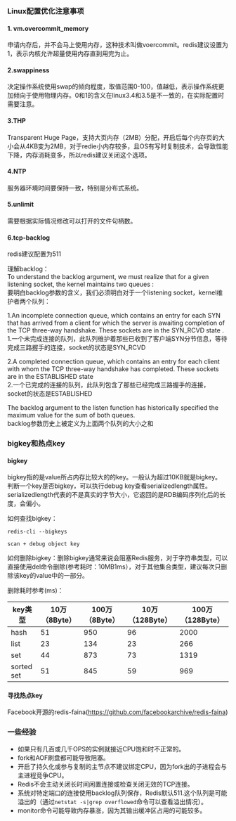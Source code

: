 ### Linux配置优化注意事项
#### 1. vm.overcommit_memory
申请内存后，并不会马上使用内存，这种技术叫做voercommit。redis建议设置为1，表示内核允许超量使用内存直到用完为止。  

#### 2.swappiness
决定操作系统使用swap的倾向程度，取值范围0-100，值越低，表示操作系统更加倾向于使用物理内存。0和1的含义在linux3.4和3.5是不一致的，在实际配置时需要注意。

#### 3.THP
Transparent Huge Page，支持大页内存（2MB）分配，开启后每个内存页的大小会从4KB变为2MB，对于redie小内存较多，且OS有写时复制技术，会导致性能下降，内存消耗变多，所以redis建议关闭这个选项。  

#### 4.NTP
服务器环境时间要保持一致，特别是分布式系统。

#### 5.unlimit
需要根据实际情况修改可以打开的文件句柄数。

#### 6.tcp-backlog
redis建议配置为511  

理解backlog：  
To understand the backlog argument, we must realize that for a given listening socket, the kernel maintains two queues :  
要明白backlog参数的含义，我们必须明白对于一个listening socket，kernel维护者两个队列：

1.An incomplete connection queue, which contains an entry for each SYN that has arrived from a client for which the server is awaiting completion of the TCP three-way handshake. These sockets are in the SYN_RCVD state .  
1.一个未完成连接的队列，此队列维护着那些已收到了客户端SYN分节信息，等待完成三路握手的连接，socket的状态是SYN_RCVD

2.A completed connection queue, which contains an entry for each client with whom the TCP three-way handshake has completed. These sockets are in the ESTABLISHED state   
2.一个已完成的连接的队列，此队列包含了那些已经完成三路握手的连接，socket的状态是ESTABLISHED

The backlog argument to the listen function has historically specified the maximum value for the sum of both queues.  
backlog参数历史上被定义为上面两个队列的大小之和

### bigkey和热点key
#### bigkey
bigkey指的是value所占内存比较大的的key。一般认为超过10KB就是bigkey。  
判断一个key是否bigkey，可以执行debug key查看serializedlength属性。serializedlength代表的不是真实的字节大小，它返回的是RDB编码序列化后的长度，会偏小。  

如何查找bigkey：

```
redis-cli --bigkeys

scan + debug object key
```

如何删除bigkey：删除bigkey通常来说会阻塞Redis服务，对于字符串类型，可以直接使用del命令删除(参考耗时：10MB1ms），对于其他集合类型，建议每次只删除该key的value中的一部分。  

删除耗时参考(ms)：  

key类型|10万（8Byte）|100万（8Byte）|10万（128Byte）|100万（128Byte）
---|---|---|---|---
hash|51|950|96|2000
list|23|134|23|266
set|44|873|73|1319
sorted set|51|845|59|969

#### 寻找热点key
Facebook开源的redis-faina(https://github.com/facebookarchive/redis-faina)


### 一些经验
- 如果只有几百或几千OPS的实例就接近CPU饱和时不正常的。
- fork和AOF刷盘都可能导致阻塞。  
- 开启了持久化或参与复制的主节点不建议绑定CPU，因为fork出的子进程会与主进程竞争CPU。
- Redis不会主动关闭长时间闲置连接或检查关闭无效的TCP连接。
- 系统对特定端口的连接使用backlog队列保存，Redis默认511.这个队列是可能溢出的（通过```netstat -s|grep overflowed```命令可以查看溢出情况）。
- monitor命令可能导致内存暴涨，因为其输出缓冲区占用的可能较多。